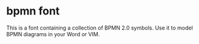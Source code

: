 # bpmn font

This is a font containing a collection of BPMN 2.0 symbols. Use it to model BPMN diagrams in your Word or VIM.

